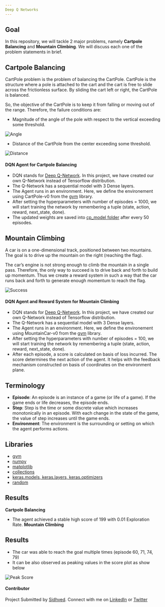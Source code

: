 ```yaml
---
Deep Q Networks
---
```


## Goal
In this repository, we will tackle 2 major problems, namely **Cartpole Balancing** and **Mountain Climbing**. We will discuss each one of the problem statements in brief. 

## Cartpole Balancing
CartPole problem is the problem of balancing the CartPole. CartPole is the structure where a pole is attached to the cart and the cart is free to slide across the frictionless surface. By sliding the cart left or right, the CartPole is balanced.

So, the objective of the CartPole is to keep it from falling or moving out of the range. Therefore, the failure conditions are:

- Magnitude of the angle of the pole with respect to the vertical exceeding some threshold.

![Angle](https://github.com/Sidhved/ML-ProjectKart/blob/main/DeepQNetworks/resource/Angle.PNG)

- Distance of the CartPole from the center exceeding some threshold.

![Distance](https://github.com/Sidhved/ML-ProjectKart/blob/main/DeepQNetworks/resource/Distance.png)

#### DQN Agent for Cartpole Balancing
- DQN stands for [Deep Q-Network](https://deepmind.com/research/open-source/dqn). In this project, we have created our own Q-Network instead of Tensorflow distribution.
- The Q-Network has a sequential model with 3 Dense layers.
- The Agent runs in an environment. Here, we define the environement using CartPole-v0 from the [gym](https://gym.openai.com/) library.
- After setting the hyperparameters with number of episodes = 1000, we will start training the network by remembering a tuple (state, action, reward, next_state, done).
- The updated weights are saved into [cp_model folder](https://github.com/Sidhved/ML-ProjectKart/tree/main/DeepQNetworks/cp_model) after every 50 episodes.

## Mountain Climbing
A car is on a one-dimensional track, positioned between two mountains. The goal is to drive up the mountain on the right (reaching the flag). 

The car’s engine is not strong enough to climb the mountain in a single pass. Therefore, the only way to succeed is to drive back and forth to build up momentum. Thus we create a reward system in such a way that the car runs back and forth to generate enough momentum to reach the flag.

![Success](https://github.com/Sidhved/ML-ProjectKart/blob/main/DeepQNetworks/resource/mountain_car.gif)

#### DQN Agent and Reward System for Mountain Climbing
- DQN stands for [Deep Q-Network](https://deepmind.com/research/open-source/dqn). In this project, we have created our own Q-Network instead of Tensorflow distribution.
- The Q-Network has a sequential model with 3 Dense layers.
- The Agent runs in an environment. Here, we define the environement using MountainCar-v0 from the [gym](https://gym.openai.com/) library.
- After setting the hyperparameters with number of episodes = 100, we will start training the network by remembering a tuple (state, action, reward, next_state, done).
- After each episode, a score is calculated on basis of loss incurred. The score determines the next action of the agent. It helps with the feedback mechanism constructed on basis of coordinates on the environment plane.

## Terminology
- **Episode**: An episode is an instance of a game (or life of a game). If the game ends or life decreases, the episode ends.
- **Step**: Step is the time or some discrete value which increases monotonically in an episode. With each change in the state of the game, the value of step increases until the game ends.
- **Environment**: The environment is the surrounding or setting on which the agent performs actions.

## Libraries
- [gym](https://gym.openai.com/)
- [numpy](https://numpy.org/)
- [matplotlib](https://matplotlib.org/)
- [collections](https://docs.python.org/3/library/collections.html)
- [keras.models, keras.layers, keras.optimizers](https://keras.io/)
- [random](https://docs.python.org/3/library/random.html)

## Results
**Cartpole Balancing**
- The agent achieved a stable high score of 199 with 0.01 Exploration Rate.
**Mountain Climbing**
## Results
- The car was able to reach the goal multiple times (episode 60, 71, 74, 79)
- It can be also observed as peaking values in the score plot as show below

![Peak Score](https://github.com/Sidhved/ML-ProjectKart/blob/main/DeepQNetworks/resource/mc.png)

#### Contributor
Project Submitted by [Sidhved](https://github.com/Sidhved).
Connect with me on [LinkedIn](https://www.linkedin.com/in/sidhved-warik-b05aab173/) or [Twitter](https://twitter.com/Sid9051)
